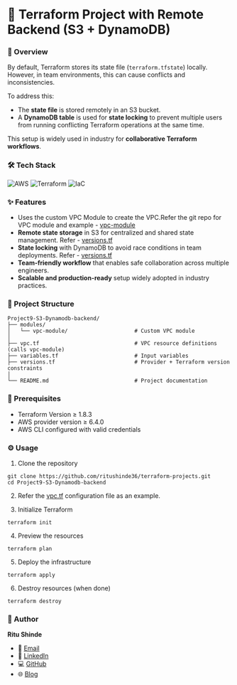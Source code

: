 
# 🚀 Terraform Project with Remote Backend (S3 + DynamoDB)


### 📌 Overview

By default, Terraform stores its state file (`terraform.tfstate`) locally.  
However, in team environments, this can cause conflicts and inconsistencies.  

To address this:  
- The **state file** is stored remotely in an S3 bucket.  
- A **DynamoDB table** is used for **state locking** to prevent multiple users from running conflicting Terraform operations at the same time.  

This setup is widely used in industry for **collaborative Terraform workflows**.


### 🛠️ Tech Stack

![AWS](https://img.shields.io/badge/AWS-%23FF9900.svg?style=for-the-badge&logo=amazon-aws&logoColor=white)
![Terraform](https://img.shields.io/badge/terraform-%235835CC.svg?style=for-the-badge&logo=terraform&logoColor=white)
![IaC](https://img.shields.io/badge/IaC-%2300C4B3.svg?style=for-the-badge&logo=databricks&logoColor=white)


### ✨ Features

- Uses the custom VPC Module to create the VPC.Refer the git repo for VPC module and example - [vpc-module](https://github.com/ritushinde36/terraform-projects/tree/master/Project2-vpc-module)
- **Remote state storage** in S3 for centralized and shared state management. Refer - [versions.tf](./versions.tf)
- **State locking** with DynamoDB to avoid race conditions in team deployments. Refer - [versions.tf](./versions.tf)
- **Team-friendly workflow** that enables safe collaboration across multiple engineers.  
- **Scalable and production-ready** setup widely adopted in industry practices.  


### 📂 Project Structure

```
Project9-S3-Dynamodb-backend/
├── modules/
│   └── vpc-module/                     # Custom VPC module 
│
├── vpc.tf                              # VPC resource definitions (calls vpc-module)
├── variables.tf                        # Input variables
├── versions.tf                         # Provider + Terraform version constraints
│
└── README.md                           # Project documentation                 
```

### 📖 Prerequisites

- Terraform Version ≥ 1.8.3
- AWS provider version ≥ 6.4.0
- AWS CLI configured with valid credentials

### ⚙️ Usage 

1. Clone the repository
```
git clone https://github.com/ritushinde36/terraform-projects.git
cd Project9-S3-Dynamodb-backend
```

2. Refer the [vpc.tf](./vpc.tf)
 configuration file as an example.

3. Initialize Terraform
```
terraform init
```

4. Preview the resources
```
terraform plan
```

5. Deploy the infrastructure
```
terraform apply
```

6. Destroy resources (when done)
```
terraform destroy
```

### 🙋 Author  

**Ritu Shinde**  

- 📧 [Email](mailto:shinderitu36@gmail.com)  
- 💼 [LinkedIn](https://www.linkedin.com/in/ritu-shinde-345a98323)  
- 💻 [GitHub](https://github.com/ritushinde36)  
- 🌐 [Blog](https://ritushinde.hashnode.dev/)  


